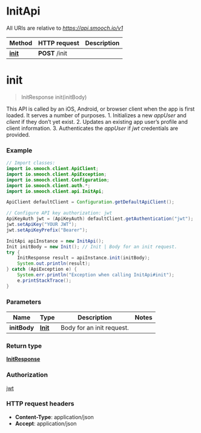# InitApi

All URIs are relative to *https://api.smooch.io/v1*

Method | HTTP request | Description
------------- | ------------- | -------------
[**init**](InitApi.md#init) | **POST** /init | 


<a name="init"></a>
# **init**
> InitResponse init(initBody)



This API is called by an iOS, Android, or browser client when the app is first loaded. It serves a number of purposes. 1. Initializes a new *appUser* and *client* if they don’t yet exist. 2. Updates an existing app user’s profile and client information. 3. Authenticates the *appUser* if *jwt* credentials are provided. 

### Example
```java
// Import classes:
import io.smooch.client.ApiClient;
import io.smooch.client.ApiException;
import io.smooch.client.Configuration;
import io.smooch.client.auth.*;
import io.smooch.client.api.InitApi;

ApiClient defaultClient = Configuration.getDefaultApiClient();

// Configure API key authorization: jwt
ApiKeyAuth jwt = (ApiKeyAuth) defaultClient.getAuthentication("jwt");
jwt.setApiKey("YOUR JWT");
jwt.setApiKeyPrefix("Bearer");

InitApi apiInstance = new InitApi();
Init initBody = new Init(); // Init | Body for an init request.
try {
    InitResponse result = apiInstance.init(initBody);
    System.out.println(result);
} catch (ApiException e) {
    System.err.println("Exception when calling InitApi#init");
    e.printStackTrace();
}
```

### Parameters

Name | Type | Description  | Notes
------------- | ------------- | ------------- | -------------
 **initBody** | [**Init**](Init.md)| Body for an init request. |

### Return type

[**InitResponse**](InitResponse.md)

### Authorization

[jwt](../README.md#jwt)

### HTTP request headers

 - **Content-Type**: application/json
 - **Accept**: application/json

